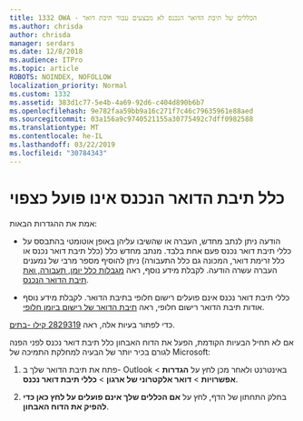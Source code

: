```yaml
---
title: 1332 OWA - הכללים של תיבת הדואר הנכנס לא מבצעים עבור תיבת דואר
ms.author: chrisda
author: chrisda
manager: serdars
ms.date: 12/8/2018
ms.audience: ITPro
ms.topic: article
ROBOTS: NOINDEX, NOFOLLOW
localization_priority: Normal
ms.custom: 1332
ms.assetid: 383d1c77-5e4b-4a69-92d6-c404d890b6b7
ms.openlocfilehash: 9e782faa59bb9a16c271f7c46c79635961e88aed
ms.sourcegitcommit: 03a156a9c9740521155a30775492c7dff0982588
ms.translationtype: MT
ms.contentlocale: he-IL
ms.lasthandoff: 03/22/2019
ms.locfileid: "30784343"
---
```

# <a name="an-inbox-rule-doesnt-work-as-expected"></a>כלל תיבת הדואר הנכנס אינו פועל כצפוי

אמת את ההגדרות הבאות:
  
- הודעה ניתן לנתב מחדש, העברה או שהשיבו עליהן באופן אוטומטי בהתבסס על כללי תיבת דואר נכנס פעם אחת בלבד. מנתב מחדש כלל (כלל תיבת דואר נכנס או כלל זרימת דואר, המכונה גם כלל התעבורה) ניתן להוסיף מספר מרבי של נמענים העברה עשרה הודעה. לקבלת מידע נוסף, ראה [מגבלות כלל יומן, תעבורה, ואת תיבת הדואר הנכנס](https://docs.microsoft.com/office365/servicedescriptions/exchange-online-service-description/exchange-online-limits).
    
- כללי תיבת דואר נכנס אינם פועלים רישום חלופי בתיבת הדואר. לקבלת מידע נוסף אודות תיבת הדואר רישום חלופי, ראה [תיבת הדואר של רישום ביומן חלופי](https://docs.microsoft.com/Exchange/security-and-compliance/journaling/journaling#alternate-journaling-mailbox).
    
כדי לפתור בעיות אלה, ראה [2829319 קילו -בתים](https://support.microsoft.com/kb/2829319).
  
אם לא תחיל הבעיות הקודמת, הפעל את הדוח האבחון כלל תיבת דואר נכנס לפני הפנה לגורם בכיר יותר של הבעיה למחלקת התמיכה של Microsoft:
  
1. פתח את תיבת הדואר שלך ב- Outlook באינטרנט ולאחר מכן לחץ על **הגדרות** \> **אפשרויות** \> **דואר אלקטרוני של ארגון** \> **כללי תיבת דואר נכנס**.
    
2. בחלק התחתון של הדף, לחץ על **אם הכללים שלך אינם פועלים על לחץ כאן כדי להפיק את הדוח האבחון**.
    

